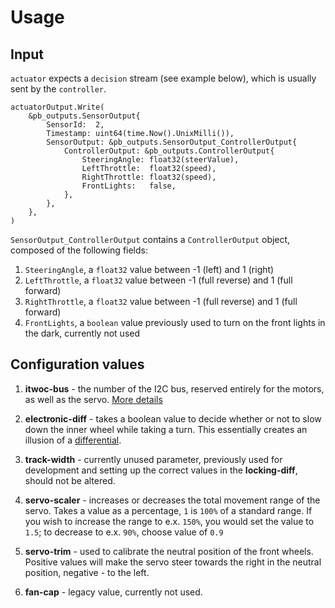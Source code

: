 # Usage

## Input

`actuator` expects a `decision` stream (see example below), which is usually sent by the `controller`.

```
actuatorOutput.Write(
    &pb_outputs.SensorOutput{
        SensorId:  2,
        Timestamp: uint64(time.Now().UnixMilli()),
        SensorOutput: &pb_outputs.SensorOutput_ControllerOutput{
            ControllerOutput: &pb_outputs.ControllerOutput{
                SteeringAngle: float32(steerValue),
                LeftThrottle:  float32(speed),
                RightThrottle: float32(speed),
                FrontLights:   false,
            },
        },
    },
)
```

`SensorOutput_ControllerOutput` contains a `ControllerOutput` object, composed of the following fields:

1. `SteeringAngle`, a `float32` value between -1 (left) and 1 (right)
2. `LeftThrottle`, a `float32` value between -1 (full reverse) and 1 (full forward)
3. `RightThrottle`, a `float32` value between -1 (full reverse) and 1 (full forward)
4. `FrontLights`, a `boolean` value previously used to turn on the front lights in the dark, currently not used

## Configuration values

1. **itwoc-bus** - the number of the I2C bus, reserved entirely for the motors, as well as the servo. [More details](https://ase.vu.nl/docs/framework/hardware/Components/carrier-board)

2. **electronic-diff** - takes a boolean value to decide whether or not to slow down the inner wheel while taking a turn. This essentially creates an illusion of a [differential](https://en.wikipedia.org/wiki/Differential_(mechanical_device)).

3. **track-width** - currently unused parameter, previously used for development and setting up the correct values in the **locking-diff**, should not be altered.

4. **servo-scaler** - increases or decreases the total movement range of the servo. Takes a value as a percentage, `1` is `100%` of a standard range. If you wish to increase the range to e.x. `150%`, you would set the value to `1.5`; to decrease to e.x. `90%`, choose value of `0.9`

5. **servo-trim** - used to calibrate the neutral position of the front wheels. Positive values will make the servo steer towards the right in the neutral position, negative - to the left. 

6. **fan-cap** - legacy value, currently not used.